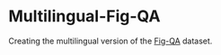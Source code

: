 # Multilingual-Fig-QA
Creating the multilingual version of the [Fig-QA](https://arxiv.org/pdf/2204.12632.pdf) dataset.
